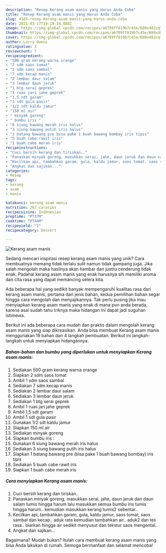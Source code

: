 ```yaml
---
description: "Resep Kerang asam manis yang Harus Anda Coba"
title: "Resep Kerang asam manis yang Harus Anda Coba"
slug: 4165-resep-kerang-asam-manis-yang-harus-anda-coba
date: 2021-03-17T19:19:24.808Z
image: https://img-global.cpcdn.com/recipes/a6789ff819b7c45e/680x482cq70/kerang-asam-manis-foto-resep-utama.jpg
thumbnail: https://img-global.cpcdn.com/recipes/a6789ff819b7c45e/680x482cq70/kerang-asam-manis-foto-resep-utama.jpg
cover: https://img-global.cpcdn.com/recipes/a6789ff819b7c45e/680x482cq70/kerang-asam-manis-foto-resep-utama.jpg
author: Larry Owens
ratingvalue: 3
reviewcount: 7
recipeingredient:
- "500 gram kerang warna orange"
- "2 sdm saos tomat"
- "1 sdm saos sambal"
- "7 sdm kecap manis"
- "2 lembar daur salam"
- "3 lembar daun jeruk"
- "1 btg serai geprek"
- "1 ruas jari jahe geprek"
- "1,5 sdt garam"
- "1 sdt gula pasir"
- "1/2 sdt kaldu jamur"
- "150 ml air"
- " minyak goreng"
- " bumbu iris "
- "6 siung bawang merah iris halus"
- "3 siung bawang putih iris halus"
- "1 batang bawang pre bisa pake 1 buah bawang bombay iris tipis"
- "5 buah cabe rawit iris"
- "1 buah cabe merah iris"
recipeinstructions:
- "Cuci bersih kerang dan tiriskan.."
- "Panaskan minyak goreng, masukkan serai, jahe, daun jeruk dan daun salam tumis hingga harum lalu masukkan semua bumbu iris tumis hingga harum.. kemudian masukkan kerang tumis2 sebentar.."
- "Kecilkan api, tambahkan garam, gula, kaldu jamur, saos tomat, saos sambal dan kecap.. aduk rata kemudian tambahkan air.. aduk2 dan tes rasa.. biarkan hingga air sedikit menyusut dan tekstur saos mengental.."
- "Angkat dan sajikan..."
categories:
- Resep
tags:
- kerang
- asam
- manis

katakunci: kerang asam manis 
nutrition: 267 calories
recipecuisine: Indonesian
preptime: "PT37M"
cooktime: "PT44M"
recipeyield: "2"
recipecategory: Dessert

---
```



![Kerang asam manis](https://img-global.cpcdn.com/recipes/a6789ff819b7c45e/680x482cq70/kerang-asam-manis-foto-resep-utama.jpg)

Sedang mencari inspirasi resep kerang asam manis yang unik? Cara membuatnya memang tidak terlalu sulit namun tidak gampang juga. Jika salah mengolah maka hasilnya akan hambar dan justru cenderung tidak enak. Padahal kerang asam manis yang enak harusnya sih memiliki aroma dan cita rasa yang dapat memancing selera kita.



Ada beberapa hal yang sedikit banyak mempengaruhi kualitas rasa dari kerang asam manis, pertama dari jenis bahan, kedua pemilihan bahan segar hingga cara mengolah dan menyajikannya. Tak perlu pusing jika mau menyiapkan kerang asam manis yang enak di mana pun anda berada, karena asal sudah tahu triknya maka hidangan ini dapat jadi suguhan istimewa.


Berikut ini ada beberapa cara mudah dan praktis dalam mengolah kerang asam manis yang siap dikreasikan. Anda bisa membuat Kerang asam manis menggunakan 19 bahan dan 4 langkah pembuatan. Berikut ini langkah-langkah untuk menyiapkan hidangannya.

<!--inarticleads1-->

##### Bahan-bahan dan bumbu yang diperlukan untuk menyiapkan Kerang asam manis:

1. Sediakan 500 gram kerang warna orange
1. Siapkan 2 sdm saos tomat
1. Ambil 1 sdm saos sambal
1. Sediakan 7 sdm kecap manis
1. Sediakan 2 lembar daur salam
1. Sediakan 3 lembar daun jeruk
1. Sediakan 1 btg serai geprek
1. Ambil 1 ruas jari jahe geprek
1. Ambil 1,5 sdt garam
1. Ambil 1 sdt gula pasir
1. Gunakan 1/2 sdt kaldu jamur
1. Siapkan 150 ml air
1. Sediakan  minyak goreng
1. Siapkan  bumbu iris :
1. Gunakan 6 siung bawang merah iris halus
1. Sediakan 3 siung bawang putih iris halus
1. Siapkan 1 batang bawang pre (bisa pake 1 buah bawang bombay) iris tipis
1. Sediakan 5 buah cabe rawit iris
1. Siapkan 1 buah cabe merah iris




<!--inarticleads2-->

##### Cara menyiapkan Kerang asam manis:

1. Cuci bersih kerang dan tiriskan..
1. Panaskan minyak goreng, masukkan serai, jahe, daun jeruk dan daun salam tumis hingga harum lalu masukkan semua bumbu iris tumis hingga harum.. kemudian masukkan kerang tumis2 sebentar..
1. Kecilkan api, tambahkan garam, gula, kaldu jamur, saos tomat, saos sambal dan kecap.. aduk rata kemudian tambahkan air.. aduk2 dan tes rasa.. biarkan hingga air sedikit menyusut dan tekstur saos mengental..
1. Angkat dan sajikan...




Bagaimana? Mudah bukan? Itulah cara membuat kerang asam manis yang bisa Anda lakukan di rumah. Semoga bermanfaat dan selamat mencoba!
